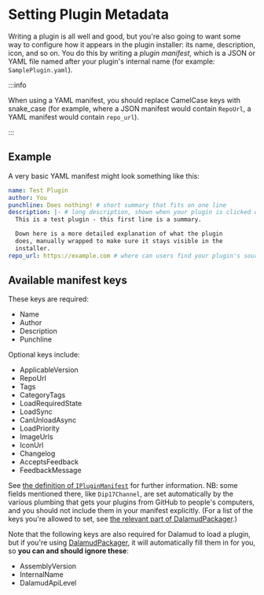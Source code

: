 # Setting Plugin Metadata

Writing a plugin is all well and good, but you're also going to want some way to
configure how it appears in the plugin installer: its name, description, icon,
and so on. You do this by writing a _plugin manifest_, which is a JSON or YAML
file named after your plugin's internal name (for example: `SamplePlugin.yaml`).

:::info

When using a YAML manifest, you should replace CamelCase keys with snake_case
(for example, where a JSON manifest would contain `RepoUrl`, a YAML manifest
would contain `repo_url`).

:::

## Example

A very basic YAML manifest might look something like this:

```yaml
name: Test Plugin
author: You
punchline: Does nothing! # short summary that fits on one line
description: |- # long description, shown when your plugin is clicked on
  This is a test plugin - this first line is a summary.

  Down here is a more detailed explanation of what the plugin
  does, manually wrapped to make sure it stays visible in the
  installer.
repo_url: https://example.com # where can users find your plugin's source code?
```

## Available manifest keys

These keys are required:

- Name
- Author
- Description
- Punchline

Optional keys include:

- ApplicableVersion
- RepoUrl
- Tags
- CategoryTags
- LoadRequiredState
- LoadSync
- CanUnloadAsync
- LoadPriority
- ImageUrls
- IconUrl
- Changelog
- AcceptsFeedback
- FeedbackMessage

See [the definition of `IPluginManifest`][] for further information. NB: some
fields mentioned there, like `Dip17Channel`, are set automatically by the
various plumbing that gets your plugins from GitHub to people's computers, and
you should not include them in your manifest explicitly. (For a list of the keys
you're allowed to set, see [the relevant part of DalamudPackager][].)

Note that the following keys are also required for Dalamud to load a plugin, but
if you're using [DalamudPackager][], it will automatically fill them in for you,
so **you can and should ignore these**:

- AssemblyVersion
- InternalName
- DalamudApiLevel

[DalamudPackager]: https://github.com/goatcorp/DalamudPackager
[the relevant part of DalamudPackager]:
  https://github.com/goatcorp/DalamudPackager/blob/084f66e6af7edbf8a45820590ca71765376b901c/DalamudPackager/DalamudPackager.cs#L303
[the definition of `IPluginManifest`]:
  https://github.com/goatcorp/Dalamud/blob/532781308d6291a2c0117e0e73a8252358e2d91a/Dalamud/Plugin/Internal/Types/Manifest/IPluginManifest.cs#L9
